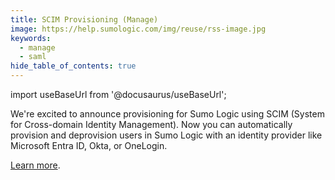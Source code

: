 ```yaml
---
title: SCIM Provisioning (Manage)
image: https://help.sumologic.com/img/reuse/rss-image.jpg
keywords:
  - manage
  - saml
hide_table_of_contents: true    
---
```


import useBaseUrl from '@docusaurus/useBaseUrl';

We're excited to announce provisioning for Sumo Logic using SCIM (System for Cross-domain Identity Management). Now you can automatically provision and deprovision users in Sumo Logic with an identity provider like Microsoft Entra ID, Okta, or OneLogin.

[Learn more](/docs/manage/security/scim/).